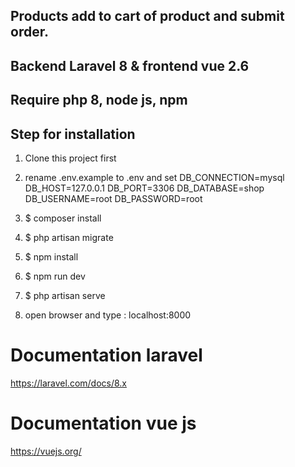 ## Products add to cart of product and submit order.

## Backend Laravel 8 & frontend vue 2.6
## Require php 8, node js, npm 

## Step for installation
1. Clone this project first
2. rename .env.example to .env and set 
DB_CONNECTION=mysql
DB_HOST=127.0.0.1
DB_PORT=3306
DB_DATABASE=shop
DB_USERNAME=root
DB_PASSWORD=root

3. $ composer install 
4. $ php artisan migrate
5. $ npm install
6. $ npm run dev
7. $ php artisan serve
8. open browser and type : localhost:8000




# Documentation laravel

https://laravel.com/docs/8.x

# Documentation vue js

https://vuejs.org/


